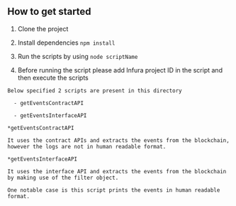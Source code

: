 ## How to get started

1. Clone the project

2. Install dependencies `npm install`

3. Run the scripts by using `node scriptName`

4. Before running the script please add Infura project ID in the script and then execute the scripts

````
Below specified 2 scripts are present in this directory

  - getEventsContractAPI

  - getEventsInterfaceAPI

*getEventsContractAPI

It uses the contract APIs and extracts the events from the blockchain, however the logs are not in human readable format.

*getEventsInterfaceAPI

It uses the interface API and extracts the events from the blockchain by making use of the filter object.

One notable case is this script prints the events in human readable format.
````

